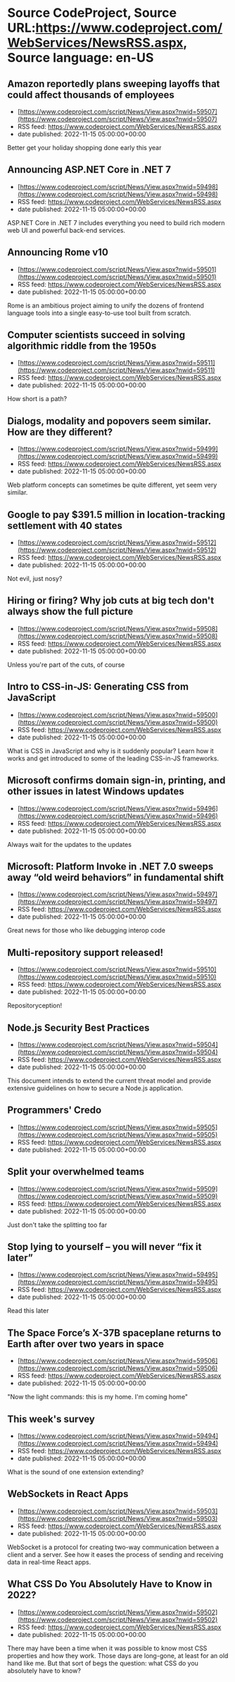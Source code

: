 # Source CodeProject, Source URL:https://www.codeproject.com/WebServices/NewsRSS.aspx, Source language: en-US

## Amazon reportedly plans sweeping layoffs that could affect thousands of employees
 - [https://www.codeproject.com/script/News/View.aspx?nwid=59507](https://www.codeproject.com/script/News/View.aspx?nwid=59507)
 - RSS feed: https://www.codeproject.com/WebServices/NewsRSS.aspx
 - date published: 2022-11-15 05:00:00+00:00

Better get your holiday shopping done early this year

## Announcing ASP.NET Core in .NET 7
 - [https://www.codeproject.com/script/News/View.aspx?nwid=59498](https://www.codeproject.com/script/News/View.aspx?nwid=59498)
 - RSS feed: https://www.codeproject.com/WebServices/NewsRSS.aspx
 - date published: 2022-11-15 05:00:00+00:00

ASP.NET Core in .NET 7 includes everything you need to build rich modern web UI and powerful back-end services.

## Announcing Rome v10
 - [https://www.codeproject.com/script/News/View.aspx?nwid=59501](https://www.codeproject.com/script/News/View.aspx?nwid=59501)
 - RSS feed: https://www.codeproject.com/WebServices/NewsRSS.aspx
 - date published: 2022-11-15 05:00:00+00:00

Rome is an ambitious project aiming to unify the dozens of frontend language tools into a single easy-to-use tool built from scratch.

## Computer scientists succeed in solving algorithmic riddle from the 1950s
 - [https://www.codeproject.com/script/News/View.aspx?nwid=59511](https://www.codeproject.com/script/News/View.aspx?nwid=59511)
 - RSS feed: https://www.codeproject.com/WebServices/NewsRSS.aspx
 - date published: 2022-11-15 05:00:00+00:00

How short is a path?

## Dialogs, modality and popovers seem similar. How are they different?
 - [https://www.codeproject.com/script/News/View.aspx?nwid=59499](https://www.codeproject.com/script/News/View.aspx?nwid=59499)
 - RSS feed: https://www.codeproject.com/WebServices/NewsRSS.aspx
 - date published: 2022-11-15 05:00:00+00:00

Web platform concepts can sometimes be quite different, yet seem very similar.

## Google to pay $391.5 million in location-tracking settlement with 40 states
 - [https://www.codeproject.com/script/News/View.aspx?nwid=59512](https://www.codeproject.com/script/News/View.aspx?nwid=59512)
 - RSS feed: https://www.codeproject.com/WebServices/NewsRSS.aspx
 - date published: 2022-11-15 05:00:00+00:00

Not evil, just nosy?

## Hiring or firing? Why job cuts at big tech don't always show the full picture
 - [https://www.codeproject.com/script/News/View.aspx?nwid=59508](https://www.codeproject.com/script/News/View.aspx?nwid=59508)
 - RSS feed: https://www.codeproject.com/WebServices/NewsRSS.aspx
 - date published: 2022-11-15 05:00:00+00:00

Unless you're part of the cuts, of course

## Intro to CSS-in-JS: Generating CSS from JavaScript
 - [https://www.codeproject.com/script/News/View.aspx?nwid=59500](https://www.codeproject.com/script/News/View.aspx?nwid=59500)
 - RSS feed: https://www.codeproject.com/WebServices/NewsRSS.aspx
 - date published: 2022-11-15 05:00:00+00:00

What is CSS in JavaScript and why is it suddenly popular? Learn how it works and get introduced to some of the leading CSS-in-JS frameworks.

## Microsoft confirms domain sign-in, printing, and other issues in latest Windows updates
 - [https://www.codeproject.com/script/News/View.aspx?nwid=59496](https://www.codeproject.com/script/News/View.aspx?nwid=59496)
 - RSS feed: https://www.codeproject.com/WebServices/NewsRSS.aspx
 - date published: 2022-11-15 05:00:00+00:00

Always wait for the updates to the updates

## Microsoft: Platform Invoke in .NET 7.0 sweeps away “old weird behaviors” in fundamental shift
 - [https://www.codeproject.com/script/News/View.aspx?nwid=59497](https://www.codeproject.com/script/News/View.aspx?nwid=59497)
 - RSS feed: https://www.codeproject.com/WebServices/NewsRSS.aspx
 - date published: 2022-11-15 05:00:00+00:00

Great news for those who like debugging interop code

## Multi-repository support released!
 - [https://www.codeproject.com/script/News/View.aspx?nwid=59510](https://www.codeproject.com/script/News/View.aspx?nwid=59510)
 - RSS feed: https://www.codeproject.com/WebServices/NewsRSS.aspx
 - date published: 2022-11-15 05:00:00+00:00

Repositoryception!

## Node.js Security Best Practices
 - [https://www.codeproject.com/script/News/View.aspx?nwid=59504](https://www.codeproject.com/script/News/View.aspx?nwid=59504)
 - RSS feed: https://www.codeproject.com/WebServices/NewsRSS.aspx
 - date published: 2022-11-15 05:00:00+00:00

This document intends to extend the current threat model and provide extensive guidelines on how to secure a Node.js application.

## Programmers' Credo
 - [https://www.codeproject.com/script/News/View.aspx?nwid=59505](https://www.codeproject.com/script/News/View.aspx?nwid=59505)
 - RSS feed: https://www.codeproject.com/WebServices/NewsRSS.aspx
 - date published: 2022-11-15 05:00:00+00:00



## Split your overwhelmed teams
 - [https://www.codeproject.com/script/News/View.aspx?nwid=59509](https://www.codeproject.com/script/News/View.aspx?nwid=59509)
 - RSS feed: https://www.codeproject.com/WebServices/NewsRSS.aspx
 - date published: 2022-11-15 05:00:00+00:00

Just don't take the splitting too far

## Stop lying to yourself – you will never “fix it later”
 - [https://www.codeproject.com/script/News/View.aspx?nwid=59495](https://www.codeproject.com/script/News/View.aspx?nwid=59495)
 - RSS feed: https://www.codeproject.com/WebServices/NewsRSS.aspx
 - date published: 2022-11-15 05:00:00+00:00

Read this later

## The Space Force’s X-37B spaceplane returns to Earth after over two years in space
 - [https://www.codeproject.com/script/News/View.aspx?nwid=59506](https://www.codeproject.com/script/News/View.aspx?nwid=59506)
 - RSS feed: https://www.codeproject.com/WebServices/NewsRSS.aspx
 - date published: 2022-11-15 05:00:00+00:00

"Now the light commands: this is my home. I'm coming home"

## This week's survey
 - [https://www.codeproject.com/script/News/View.aspx?nwid=59494](https://www.codeproject.com/script/News/View.aspx?nwid=59494)
 - RSS feed: https://www.codeproject.com/WebServices/NewsRSS.aspx
 - date published: 2022-11-15 05:00:00+00:00

What is the sound of one extension extending?

## WebSockets in React Apps
 - [https://www.codeproject.com/script/News/View.aspx?nwid=59503](https://www.codeproject.com/script/News/View.aspx?nwid=59503)
 - RSS feed: https://www.codeproject.com/WebServices/NewsRSS.aspx
 - date published: 2022-11-15 05:00:00+00:00

WebSocket is a protocol for creating two-way communication between a client and a server. See how it eases the process of sending and receiving data in real-time React apps.

## What CSS Do You Absolutely Have to Know in 2022?
 - [https://www.codeproject.com/script/News/View.aspx?nwid=59502](https://www.codeproject.com/script/News/View.aspx?nwid=59502)
 - RSS feed: https://www.codeproject.com/WebServices/NewsRSS.aspx
 - date published: 2022-11-15 05:00:00+00:00

There may have been a time when it was possible to know most CSS properties and how they work. Those days are long-gone, at least for an old hand like me. But that sort of begs the question: what CSS do you absolutely have to know?
